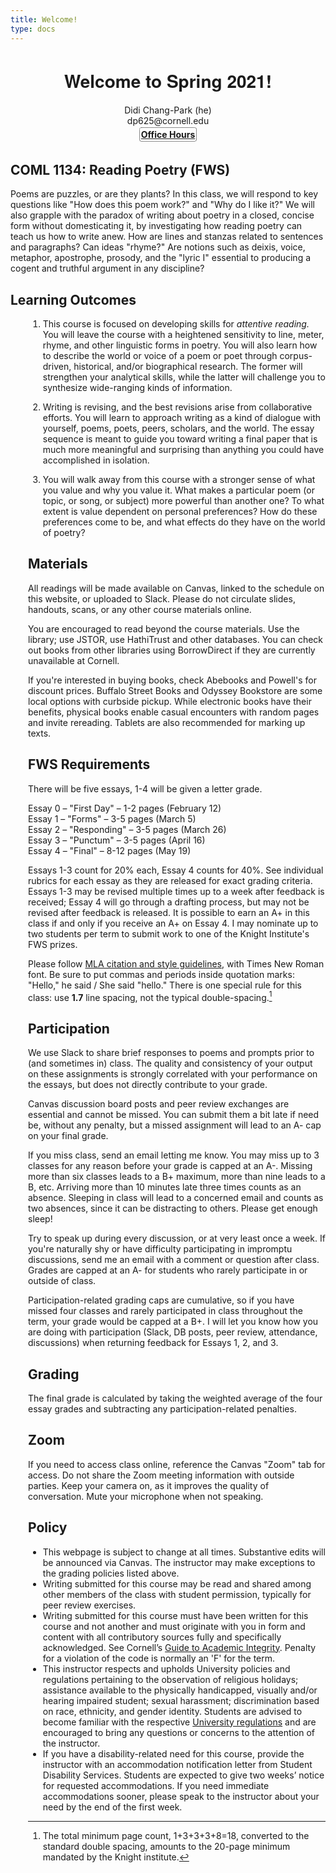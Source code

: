 ```yaml
---
title: Welcome!
type: docs
---
```


<h1 style="text-align:center; font-family: Helvetica Neue"> Welcome to Spring 2021!</h1>

<div style="text-align:center">
Didi Chang-Park (he)<br>
dp625@cornell.edu<br>  
<a href="https://calendly.com/dp625" style="font-weight: bold; border: dotted; border-width: 1px; padding: 2px; border-radius: 4px; line-height: 2em;">Office Hours</a>
</div>

## COML 1134: Reading Poetry (FWS)                      
Poems are puzzles, or are they plants? In this class, we will respond to key questions like "How does this poem work?" and "Why do I like it?" We will also grapple with the paradox of writing about poetry in a closed, concise form without domesticating it, by investigating how reading poetry can teach us how to write anew. How are lines and stanzas related to sentences and paragraphs? Can ideas "rhyme?" Are notions such as deixis, voice, metaphor, apostrophe, prosody, and the "lyric I" essential to producing a cogent and truthful argument in any discipline?

## Learning Outcomes
<div style="margin-left:2em">

1. This course is focused on developing skills for *attentive reading.* You will leave the course with a heightened sensitivity to line, meter, rhyme, and other linguistic forms in poetry. You will also learn how to describe the world or voice of a poem or poet through corpus-driven, historical, and/or biographical research. The former will strengthen your analytical skills, while the latter will challenge you to synthesize wide-ranging kinds of information.

2. Writing is revising, and the best revisions arise from collaborative efforts. You will learn to approach writing as a kind of dialogue with yourself, poems, poets, peers, scholars, and the world. The essay sequence is meant to guide you toward writing a final paper that is much more meaningful and surprising than anything you could have accomplished in isolation.

3. You will walk away from this course with a stronger sense of what you value and why you value it. What makes a particular poem (or topic, or song, or subject) more powerful than another one? To what extent is value dependent on personal preferences? How do these preferences come to be, and what effects do they have on the world of poetry?

## Materials

All readings will be made available on Canvas, linked to the schedule on this website, or uploaded to Slack. Please do not circulate slides, handouts, scans, or any other course materials online.

You are encouraged to read beyond the course materials. Use the library; use JSTOR, use HathiTrust and other databases. You can check out books from other libraries using BorrowDirect if they are currently unavailable at Cornell.

If you're interested in buying books, check Abebooks and Powell's for discount prices. Buffalo Street Books and Odyssey Bookstore are some local options with curbside pickup. While electronic books have their benefits, physical books enable casual encounters with random pages and invite rereading. Tablets are also recommended for marking up texts.


## FWS Requirements

There will be five essays, 1-4 will be given a letter grade.

Essay 0 – "First Day" – 1-2 pages (February 12)    
Essay 1 – "Forms" – 3-5 pages (March 5)  
Essay 2 – "Responding" – 3-5 pages (March 26)    
Essay 3 – "Punctum" – 3-5 pages (April 16)  
Essay 4 – "Final" – 8-12 pages (May 19)

Essays 1-3 count for 20% each, Essay 4 counts for 40%. See individual rubrics for each essay as they are released for exact grading criteria. Essays 1-3 may be revised multiple times up to a week after feedback is received; Essay 4 will go through a drafting process, but may not be revised after feedback is released. It is possible to earn an A+ in this class if and only if you receive an A+ on Essay 4. I may nominate up to two students per term to submit work to one of the Knight Institute's FWS prizes.

Please follow <a href="https://owl.purdue.edu/owl/research_and_citation/mla_style/mla_formatting_and_style_guide/mla_general_format.html">MLA citation and style guidelines,</a> with Times New Roman font. Be sure to put commas and periods inside quotation marks: "Hello," he said / She said "hello." There is one special rule for this class: use **1.7** line spacing, not the typical double-spacing.[^1] 


## Participation

We use Slack to share brief responses to poems and prompts prior to (and sometimes in) class. The quality and consistency of your output on these assignments is strongly correlated with your performance on the essays, but does not directly contribute to your grade.

Canvas discussion board posts and peer review exchanges are essential and cannot be missed. You can submit them a bit late if need be, without any penalty, but a missed assignment will lead to an A- cap on your final grade.

If you miss class, send an email letting me know. You may miss up to 3 classes for any reason before your grade is capped at an A-. Missing more than six classes leads to a B+ maximum, more than nine leads to a B, etc. Arriving more than 10 minutes late three times counts as an absence. Sleeping in class will lead to a concerned email and counts as two absences, since it can be distracting to others. Please get enough sleep!

Try to speak up during every discussion, or at very least once a week. If you're naturally shy or have difficulty participating in impromptu discussions, send me an email with a comment or question after class. Grades are capped at an A- for students who rarely participate in or outside of class.

Participation-related grading caps are cumulative, so if you have missed four classes and rarely participated in class throughout the term, your grade would be capped at a B+. I will let you know how you are doing with participation (Slack, DB posts, peer review, attendance, discussions) when returning feedback for Essays 1, 2, and 3.


## Grading

The final grade is calculated by taking the weighted average of the four essay grades and subtracting any participation-related penalties. 


## Zoom

If you need to access class online, reference the Canvas "Zoom" tab for access. Do not share the Zoom meeting information with outside parties. Keep your camera on, as it improves the quality of conversation. Mute your microphone when not speaking.

## Policy

* This webpage is subject to change at all times. Substantive edits will be announced via Canvas. The instructor may make exceptions to the grading policies listed above.
* Writing submitted for this course may be read and shared among other members of the class with student permission, typically for peer review exercises.
* Writing submitted for this course must have been written for this course and not another and must originate with you in form and content with all contributory sources fully and specifically acknowledged. See Cornell’s <a href="https://theuniversityfaculty.cornell.edu/academic-integrity/">Guide to Academic Integrity</a>. Penalty for a violation of the code is normally an 'F' for the term.
* This instructor respects and upholds University policies and regulations pertaining to the observation of religious holidays; assistance available to the physically handicapped, visually and/or hearing impaired student; sexual harassment; discrimination based on race, ethnicity, and gender identity. Students are advised to become familiar with the respective <a href="https://www.dfa.cornell.edu/sites/default/files/vol6_4.pdf">University regulations</a> and are encouraged to bring any questions or concerns to the attention of the instructor.
* If you have a disability-related need for this course, provide the instructor with an accommodation notification letter from Student Disability Services. Students are expected to give two weeks’ notice for requested accommodations. If you need immediate accommodations sooner, please speak to the instructor about your need by the end of the first week.

[^1]: The total minimum page count, 1+3+3+3+8=18, converted to the standard double spacing, amounts to the 20-page minimum mandated by the Knight institute.
